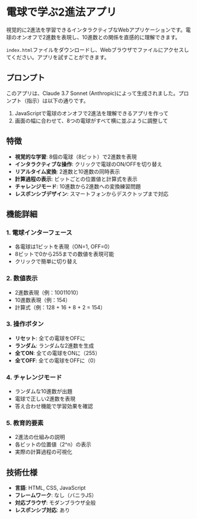 # 電球で学ぶ2進法アプリ

視覚的に2進法を学習できるインタラクティブなWebアプリケーションです。電球のオンオフで2進数を表現し、10進数との関係を直感的に理解できます。

`index.html`ファイルをダウンロードし、Webブラウザでファイルにアクセスしてください。アプリを試すことができます。

## プロンプト

このアプリは、Claude 3.7 Sonnet (Anthropic)によって生成されました。プロンプト（指示）は以下の通りです。

1. JavaScriptで電球のオンオフで2進法を理解できるアプリを作って
2. 画面の幅に合わせて、8つの電球がすべて横に並ぶように調整して

## 特徴

- **視覚的な学習**: 8個の電球（8ビット）で2進数を表現
- **インタラクティブな操作**: クリックで電球のON/OFFを切り替え
- **リアルタイム変換**: 2進数と10進数の同時表示
- **計算過程の表示**: ビットごとの位置値と計算式を表示
- **チャレンジモード**: 10進数から2進数への変換練習問題
- **レスポンシブデザイン**: スマートフォンからデスクトップまで対応

## 機能詳細

### 1. 電球インターフェース
- 各電球は1ビットを表現（ON=1, OFF=0）
- 8ビットで0から255までの数値を表現可能
- クリックで簡単に切り替え

### 2. 数値表示
- 2進数表現（例：10011010）
- 10進数表現（例：154）
- 計算式（例：128 + 16 + 8 + 2 = 154）

### 3. 操作ボタン
- **リセット**: 全ての電球をOFFに
- **ランダム**: ランダムな2進数を生成
- **全てON**: 全ての電球をONに（255）
- **全てOFF**: 全ての電球をOFFに（0）

### 4. チャレンジモード
- ランダムな10進数が出題
- 電球で正しい2進数を表現
- 答え合わせ機能で学習効果を確認

### 5. 教育的要素
- 2進法の仕組みの説明
- 各ビットの位置値（2^n）の表示
- 実際の計算過程の可視化

## 技術仕様

- **言語**: HTML, CSS, JavaScript
- **フレームワーク**: なし（バニラJS）
- **対応ブラウザ**: モダンブラウザ全般
- **レスポンシブ対応**: あり
